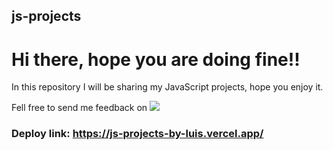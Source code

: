 ## js-projects

# Hi there, hope you are doing fine!!
<p>In this repository I will be sharing my JavaScript projects, hope you enjoy it.</p>
<p>Fell free to send me feedback on <a target="_blank" href="https://www.linkedin.com/in/luis-ernani-533ab09a/"><img src="https://img.shields.io/badge/-LinkedIn-%230077B5?style=for-the-badge&logo=linkedin&logoColor=white" target="_blank"></a></p>

### Deploy link: https://js-projects-by-luis.vercel.app/

